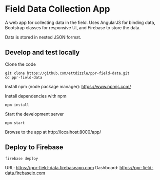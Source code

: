 # Field Data Collection App
A web app for collecting data in the field. Uses AngularJS for binding data, Bootstrap classes for responsive UI, and Firebase to store the data.

Data is stored in nested JSON format.


## Develop and test locally
Clone the code
```
git clone https://github.com/ettdizzle/ppr-field-data.git
cd ppr-field-data
```

Install npm (node package manager): https://www.npmjs.com/

Install dependencies with npm
```
npm install
```

Start the development server
```
npm start
```

Browse to the app at http://localhost:8000/app/

## Deploy to Firebase
```
firebase deploy
```

URL: https://ppr-field-data.firebaseapp.com
Dashboard: https://ppr-field-data.firebaseio.com

